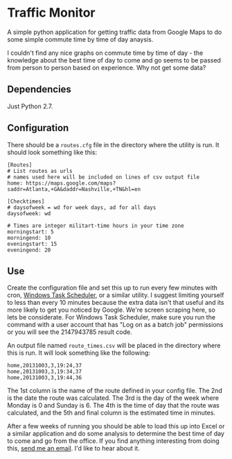 # Traffic Monitor

A simple python application for getting traffic data from Google Maps to do some simple commute time by time of day anaysis.

I couldn't find any nice graphs on commute time by time of day - the knowledge about the best time of day to come and go seems to be passed from person to person based on experience.  Why not get some data?

## Dependencies

Just Python 2.7.

## Configuration

There should be a `routes.cfg` file in the directory where the utility is run.  It should look something like this:

    [Routes]
    # List routes as urls
    # names used here will be included on lines of csv output file
    home: https://maps.google.com/maps?saddr=Atlanta,+GA&daddr=Nashville,+TN&hl=en

    [Checktimes]
    # daysofweek = wd for week days, ad for all days
    daysofweek: wd

    # Times are integer militart-time hours in your time zone
    morningstart: 5
    morningend: 10
    eveningstart: 15
    eveningend: 20

## Use

Create the configuration file and set this up to run every few minutes with cron, [Windows Task Scheduler](http://support.microsoft.com/kb/308569), or a similar utility.  I suggest limiting yourself to less than every 10 minutes because the extra data isn't that useful and its more likely to get you noticed by Google.  We're screen scraping here, so lets be considerate.
For Windows Task Scheduler, make sure you run the command with a user account that has "Log on as a batch job" permissions or you will see the 2147943785 result code.

An output file named `route_times.csv` will be placed in the directory where this is run.  It will look something like the following:

    home,20131003,3,19:24,37
    home,20131003,3,19:34,37
    home,20131003,3,19:44,36

The 1st column is the name of the route defined in your config file.  The 2nd is the date the route was calculated.  The 3rd is the day of the week where Monday is 0 and Sunday is 6.  The 4th is the time of day that the route was calculated, and the 5th and final column is the estimated time in minutes.

After a few weeks of running you should be able to load this up into Excel or a similar application and do some analysis to determine the best time of day to come and go from the office.  If you find anything interesting from doing this, [send me an email](mailto:timothy.vanheest@gtri.gatech.edu).  I'd like to hear about it.

